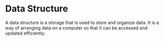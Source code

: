 # Data Structure

 A data structure is a storage that is used to store and organize data. 
 It is a way of arranging data on a computer so that it can be accessed and updated efficiently.
